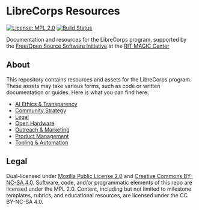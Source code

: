LibreCorps Resources
====================

[![License: MPL 2.0](https://img.shields.io/badge/License-MPL%202.0-brightgreen.svg)](https://opensource.org/licenses/MPL-2.0)
[![Build Status](https://travis-ci.org/librecorps/resources.svg?branch=master)](https://travis-ci.org/librecorps/resources)

Documentation and resources for the LibreCorps program, supported by the [Free/Open Source Software Initiative](https://fossrit.github.io) at the [RIT MAGIC Center](https://www.rit.edu/magic/ "RIT Media, Arts, Games, Interaction, and Creativity (MAGIC) Center")


## About

This repository contains resources and assets for the LibreCorps program.
These assets may take various forms, such as code or written documentation or guides.
Here is what you can find here:

* [AI Ethics & Transparency](https://librecorps.github.io/resources/ai)
* [Community Strategy](https://librecorps.github.io/resources/community)
* [Legal](https://librecorps.github.io/resources/legal)
* [Open Hardware](https://librecorps.github.io/resources/hardware)
* [Outreach & Marketing](https://librecorps.github.io/resources/outreach)
* [Product Management](https://librecorps.github.io/resources/product-management)
* [Tooling & Automation](https://librecorps.github.io/resources/tooling)


## Legal

Dual-licensed under [Mozilla Public License 2.0](https://www.mozilla.org/en-US/MPL/ "Mozilla Public License") and [Creative Commons BY-NC-SA 4.0](https://creativecommons.org/licenses/by-nc-sa/4.0/ "Attribution-NonCommercial-ShareAlike 4.0 International (CC BY-NC-SA 4.0)").
Software, code, and/or programmatic elements of this repo are licensed under the MPL 2.0.
Content, including but not limited to milestone templates, rubrics, and educational resources, are licensed under the CC BY-NC-SA 4.0.
